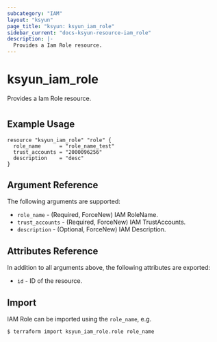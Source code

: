 ```yaml
---
subcategory: "IAM"
layout: "ksyun"
page_title: "ksyun: ksyun_iam_role"
sidebar_current: "docs-ksyun-resource-iam_role"
description: |-
  Provides a Iam Role resource.
---
```


# ksyun_iam_role

Provides a Iam Role resource.

#

## Example Usage

```hcl
resource "ksyun_iam_role" "role" {
  role_name      = "role_name_test"
  trust_accounts = "2000096256"
  description    = "desc"
}
```

## Argument Reference

The following arguments are supported:

* `role_name` - (Required, ForceNew) IAM RoleName.
* `trust_accounts` - (Required, ForceNew) IAM TrustAccounts.
* `description` - (Optional, ForceNew) IAM Description.

## Attributes Reference

In addition to all arguments above, the following attributes are exported:

* `id` - ID of the resource.



## Import

IAM Role can be imported using the `role_name`, e.g.

```
$ terraform import ksyun_iam_role.role role_name
```

